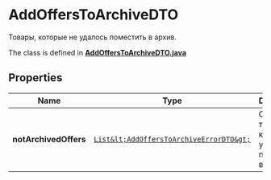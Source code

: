 

# AddOffersToArchiveDTO

Товары, которые не удалось поместить в архив.

The class is defined in **[AddOffersToArchiveDTO.java](../../src/main/java/org/openapitools/model/AddOffersToArchiveDTO.java)**

## Properties

Name | Type | Description | Notes
------------ | ------------- | ------------- | -------------
**notArchivedOffers** | [`List&lt;AddOffersToArchiveErrorDTO&gt;`](AddOffersToArchiveErrorDTO.md) | Список товаров, которые не удалось поместить в архив. |  [optional property]




